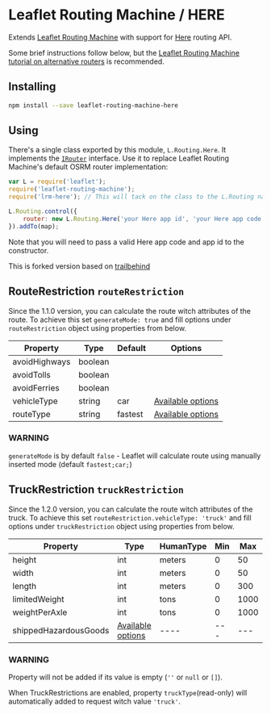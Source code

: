 Leaflet Routing Machine / HERE
=====================================

Extends [Leaflet Routing Machine](https://github.com/perliedman/leaflet-routing-machine) with support for [Here](https://developer.here.com/rest-apis/documentation/routing/topics/overview.html) routing API.

Some brief instructions follow below, but the [Leaflet Routing Machine tutorial on alternative routers](http://www.liedman.net/leaflet-routing-machine/tutorials/alternative-routers/) is recommended.

## Installing

```sh
npm install --save leaflet-routing-machine-here
```

## Using

There's a single class exported by this module, `L.Routing.Here`. It implements the [`IRouter`](http://www.liedman.net/leaflet-routing-machine/api/#irouter) interface. Use it to replace Leaflet Routing Machine's default OSRM router implementation:

```javascript
var L = require('leaflet');
require('leaflet-routing-machine');
require('lrm-here'); // This will tack on the class to the L.Routing namespace

L.Routing.control({
    router: new L.Routing.Here('your Here app id', 'your Here app code'),
}).addTo(map);
```

Note that you will need to pass a valid Here app code and app id to the constructor.


This is forked version based on [trailbehind](https://github.com/trailbehind/lrm-Here)

## RouteRestriction `routeRestriction`
Since the 1.1.0 version, you can calculate the route witch attributes of the route. To achieve this set `generateMode: true` and fill options under `routeRestriction` object using properties from below.

  | Property     | Type    | Default | Options |
  | ------       | -----   | ------- | ------- |
  | avoidHighways| boolean | | |
  | avoidTolls   | boolean | | |
  | avoidFerries | boolean | | |
  | vehicleType  | string  | car |  [Available options](https://developer.here.com/documentation/routing/topics/resource-param-type-routing-mode.html#type-transport-mode) |
  | routeType    | string  | fastest | [Available options](https://developer.here.com/documentation/routing/topics/resource-param-type-routing-mode.html#type-routing-type) |

### WARNING
`generateMode` is by default `false` - Leaflet will calculate route using manually inserted mode (default `fastest;car;`)

## TruckRestriction `truckRestriction`
Since the 1.2.0 version, you can calculate the route witch attributes of the truck. To achieve this set `routeRestriction.vehicleType: 'truck'` and fill options under `truckRestriction` object using properties from below.

  | Property               | Type      | HumanType | Min | Max |
  | ------                 | ----      | --------- | --- | --- |
  | height                 | int       | meters    | 0   | 50  |
  | width                  | int       | meters    | 0   | 50  |
  | length                 | int       | meters    | 0   | 300 |
  | limitedWeight          | int       | tons      | 0   | 1000|
  | weightPerAxle          | int       | tons      | 0   | 1000|
  | shippedHazardousGoods| [Available options](https://developer.here.com/documentation/routing/topics/resource-type-enumerations.html#resource-type-enumerations__enum-hazardous-good-type-type)  | ----      | --- | ---|

### WARNING
Property will not be added if its value is empty (`''` or `null` or `[]`).

When TruckRestrictions are enabled, property `truckType`(read-only) will automatically added to request witch value `'truck'`.
